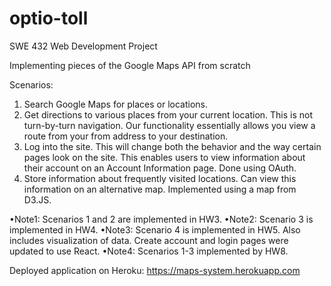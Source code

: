 # optio-toll
SWE 432 Web Development Project

Implementing pieces of the Google Maps API from scratch

Scenarios:

1. Search Google Maps for places or locations.
2. Get directions to various places from your current location. This is not turn-by-turn navigation. Our functionality essentially allows you view a route from your from address to your destination.
3. Log into the site. This will change both the behavior and the way certain pages look on the site. This enables users to view information about their account on an Account Information page. Done using OAuth.
4. Store information about frequently visited locations. Can view this information on an alternative map. Implemented using a map from D3.JS.

•Note1: Scenarios 1 and 2 are implemented in HW3.
•Note2: Scenario 3 is implemented in HW4.
•Note3: Scenario 4 is implemented in HW5. Also includes visualization of data. Create account and login pages were updated to use React.
•Note4: Scenarios 1-3 implemented by HW8. 

Deployed application on Heroku: https://maps-system.herokuapp.com


